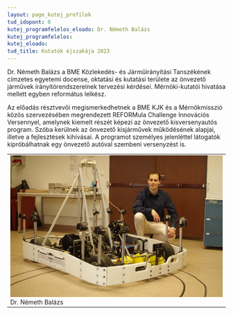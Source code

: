 ```yaml
---
layout: page_kutej_profilok
tud_idopont: 0
kutej_programfelelos_eloado: Dr. Németh Balázs
kutej_programfelelos: 
kutej_eloado:
tud_title: Kutatók éjszakája 2023
---
```


Dr. Németh Balázs a BME Közlekedés- és Járműirányítási Tanszékének címzetes egyetemi docense, oktatási és kutatási területe az önvezető járművek irányítórendszereinek tervezési kérdései. Mérnöki-kutatói hivatása mellett egyben református lelkész.

Az előadás résztvevői megismerkedhetnek a BME KJK és a Mérnökmisszió közös szervezésében megrendezett REFORMula Challenge Innovációs Versennyel, amelynek kiemelt részét képezi az önvezető kisversenyautós program. Szóba kerülnek az önvezető kisjárművek működésének alapjai, illetve a fejlesztések kihívásai. A programot személyes jelenléttel látogatók kipróbálhatnak egy önvezető autóval szembeni versenyzést is.

 <table class="picture">
<tr>
<td>

<div class="gallery">
    <img src="images/nemeth_balazs.jpg" max-width="250" max-height="200">
  <div class="desc">Dr. Németh Balázs</div>
</div>

</td>
</tr>
</table>
